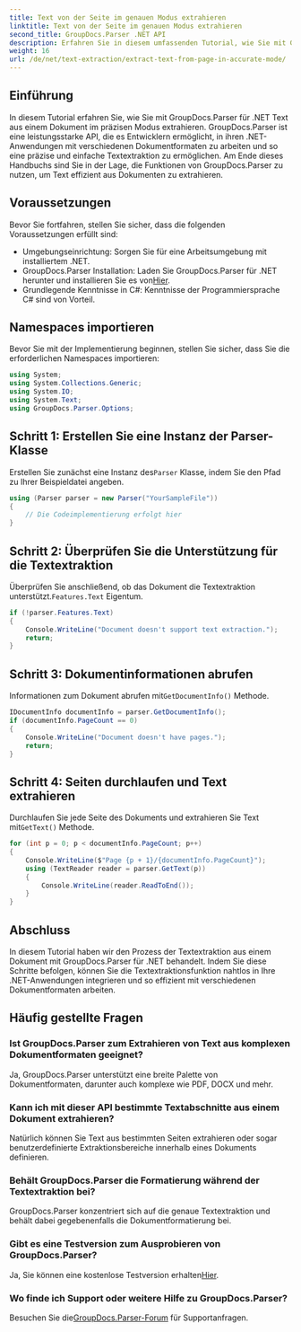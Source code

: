 ```yaml
---
title: Text von der Seite im genauen Modus extrahieren
linktitle: Text von der Seite im genauen Modus extrahieren
second_title: GroupDocs.Parser .NET API
description: Erfahren Sie in diesem umfassenden Tutorial, wie Sie mit GroupDocs.Parser für .NET Text präzise aus Dokumenten extrahieren.
weight: 16
url: /de/net/text-extraction/extract-text-from-page-in-accurate-mode/
---
```

## Einführung
In diesem Tutorial erfahren Sie, wie Sie mit GroupDocs.Parser für .NET Text aus einem Dokument im präzisen Modus extrahieren. GroupDocs.Parser ist eine leistungsstarke API, die es Entwicklern ermöglicht, in ihren .NET-Anwendungen mit verschiedenen Dokumentformaten zu arbeiten und so eine präzise und einfache Textextraktion zu ermöglichen. Am Ende dieses Handbuchs sind Sie in der Lage, die Funktionen von GroupDocs.Parser zu nutzen, um Text effizient aus Dokumenten zu extrahieren.
## Voraussetzungen
Bevor Sie fortfahren, stellen Sie sicher, dass die folgenden Voraussetzungen erfüllt sind:
- Umgebungseinrichtung: Sorgen Sie für eine Arbeitsumgebung mit installiertem .NET.
-  GroupDocs.Parser Installation: Laden Sie GroupDocs.Parser für .NET herunter und installieren Sie es von[Hier](https://releases.groupdocs.com/parser/net/).
- Grundlegende Kenntnisse in C#: Kenntnisse der Programmiersprache C# sind von Vorteil.
## Namespaces importieren
Bevor Sie mit der Implementierung beginnen, stellen Sie sicher, dass Sie die erforderlichen Namespaces importieren:
```csharp
using System;
using System.Collections.Generic;
using System.IO;
using System.Text;
using GroupDocs.Parser.Options;
```
## Schritt 1: Erstellen Sie eine Instanz der Parser-Klasse
 Erstellen Sie zunächst eine Instanz des`Parser` Klasse, indem Sie den Pfad zu Ihrer Beispieldatei angeben.
```csharp
using (Parser parser = new Parser("YourSampleFile"))
{
    // Die Codeimplementierung erfolgt hier
}
```
## Schritt 2: Überprüfen Sie die Unterstützung für die Textextraktion
 Überprüfen Sie anschließend, ob das Dokument die Textextraktion unterstützt.`Features.Text` Eigentum.
```csharp
if (!parser.Features.Text)
{
    Console.WriteLine("Document doesn't support text extraction.");
    return;
}
```
## Schritt 3: Dokumentinformationen abrufen
 Informationen zum Dokument abrufen mit`GetDocumentInfo()` Methode.
```csharp
IDocumentInfo documentInfo = parser.GetDocumentInfo();
if (documentInfo.PageCount == 0)
{
    Console.WriteLine("Document doesn't have pages.");
    return;
}
```
## Schritt 4: Seiten durchlaufen und Text extrahieren
 Durchlaufen Sie jede Seite des Dokuments und extrahieren Sie Text mit`GetText()` Methode.
```csharp
for (int p = 0; p < documentInfo.PageCount; p++)
{
    Console.WriteLine($"Page {p + 1}/{documentInfo.PageCount}");
    using (TextReader reader = parser.GetText(p))
    {
        Console.WriteLine(reader.ReadToEnd());
    }
}
```
## Abschluss
In diesem Tutorial haben wir den Prozess der Textextraktion aus einem Dokument mit GroupDocs.Parser für .NET behandelt. Indem Sie diese Schritte befolgen, können Sie die Textextraktionsfunktion nahtlos in Ihre .NET-Anwendungen integrieren und so effizient mit verschiedenen Dokumentformaten arbeiten.

## Häufig gestellte Fragen
### Ist GroupDocs.Parser zum Extrahieren von Text aus komplexen Dokumentformaten geeignet?
Ja, GroupDocs.Parser unterstützt eine breite Palette von Dokumentformaten, darunter auch komplexe wie PDF, DOCX und mehr.
### Kann ich mit dieser API bestimmte Textabschnitte aus einem Dokument extrahieren?
Natürlich können Sie Text aus bestimmten Seiten extrahieren oder sogar benutzerdefinierte Extraktionsbereiche innerhalb eines Dokuments definieren.
### Behält GroupDocs.Parser die Formatierung während der Textextraktion bei?
GroupDocs.Parser konzentriert sich auf die genaue Textextraktion und behält dabei gegebenenfalls die Dokumentformatierung bei.
### Gibt es eine Testversion zum Ausprobieren von GroupDocs.Parser?
 Ja, Sie können eine kostenlose Testversion erhalten[Hier](https://releases.groupdocs.com/).
### Wo finde ich Support oder weitere Hilfe zu GroupDocs.Parser?
 Besuchen Sie die[GroupDocs.Parser-Forum](https://forum.groupdocs.com/c/parser/17) für Supportanfragen.